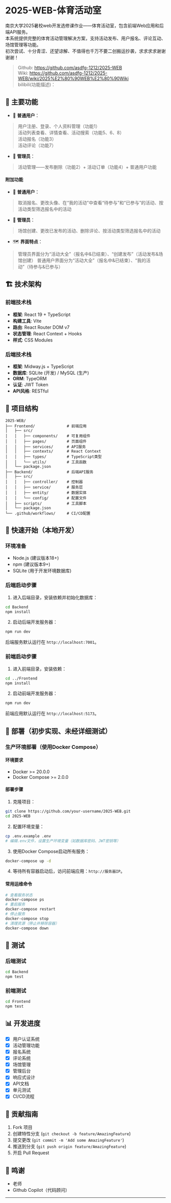 # 2025-WEB-体育活动室
南京大学2025暑校web开发选修课作业——体育活动室，包含前端Web应用和后端API服务。  
本系统提供完整的体育活动管理解决方案，支持活动发布、用户报名、评论互动、场馆管理等功能。  
初次尝试、十分青涩、还望谅解、不值得也千万不要二创搬运抄袭，求求求求谢谢谢谢！  
>Github: https://github.com/asdfg-1212/2025-WEB  
>Wiki: https://github.com/asdfg-1212/2025-WEB/wiki/2025%E2%80%90WEB%E2%80%90Wiki  
>bilibili(功能描述)： 


## 🎯 主要功能
- 👥 **普通用户**：
>用户注册、登录、个人资料管理（功能1）  
活动列表查看、详情查看、活动搜索（功能5、6、8）  
活动报名（功能3）  
活动评论（功能7）  
- 👑 **管理员**：
>活动管理——发布删除（功能2）+ 活动订单（功能4）+ 普通用户功能
#### 附加功能
- 👥 **普通用户**：
>取消报名、更改头像、在“我的活动”中查看“待参与”和“已参与”的活动、按活动类型筛选报名中的活动
- 👑 **管理员**：
>场馆创建、更改已发布的活动、删除评论、按活动类型筛选报名中的活动
- 🗺 **界面特点**：
>管理员界面分为“活动大全”（报名中&已结束）、“创建发布”（活动发布&场馆创建）
>普通用户界面分为“活动大全”（报名中&已结束）、“我的活动”（待参与&已参与）
## 🏗️ 技术架构
### 前端技术栈
- **框架**: React 19 + TypeScript
- **构建工具**: Vite
- **路由**: React Router DOM v7
- **状态管理**: React Context + Hooks
- **样式**: CSS Modules
### 后端技术栈
- **框架**: Midway.js + TypeScript
- **数据库**: SQLite (开发) / MySQL (生产)
- **ORM**: TypeORM
- **认证**: JWT Token
- **API风格**: RESTful
## 📁 项目结构
```
2025-WEB/
├── Frontend/              # 前端应用
│   ├── src/
│   │   ├── components/    # 可复用组件
│   │   ├── pages/         # 页面组件
│   │   ├── services/      # API服务
│   │   ├── contexts/      # React Context
│   │   ├── types/         # TypeScript类型
│   │   └── utils/         # 工具函数
│   └── package.json
├── Backend/               # 后端API服务
│   ├── src/
│   │   ├── controller/    # 控制器
│   │   ├── service/       # 服务层
│   │   ├── entity/        # 数据实体
│   │   └── config/        # 配置文件
│   ├── scripts/           # 工具脚本
│   └── package.json
└── .github/workflows/     # CI/CD配置
```
## 🚀 快速开始（本地开发）
### 环境准备
- Node.js (建议版本18+)
- npm (建议版本9+)
- SQLite (用于开发环境数据库)
### 后端启动步骤
1. 进入后端目录，安装依赖并初始化数据库：
```bash
cd Backend
npm install
```
2. 启动后端开发服务器：
```bash
npm run dev
```
后端服务默认运行在 `http://localhost:7001`。
### 前端启动步骤
1. 进入前端目录，安装依赖：
```bash
cd ../Frontend
npm install
```
2. 启动前端开发服务器：
```bash
npm run dev
```
前端应用默认运行在 `http://localhost:5173`。
## 🚢 部署（初步实现、未经详细测试）
### 生产环境部署（使用Docker Compose）
#### 环境要求
- Docker >= 20.0.0
- Docker Compose >= 2.0.0
#### 部署步骤
1. 克隆项目：
```bash
git clone https://github.com/your-username/2025-WEB.git
cd 2025-WEB
```
2. 配置环境变量：
```bash
cp .env.example .env
# 编辑.env文件，设置生产环境变量（如数据库密码、JWT密钥等）
```
3. 使用Docker Compose启动所有服务：
```bash
docker-compose up -d
```
4. 等待所有容器启动后，访问前端应用：`http://服务器IP`。
#### 常用运维命令
```bash
# 查看服务状态
docker-compose ps
# 重启服务
docker-compose restart
# 停止服务
docker-compose stop
# 清理资源（停止并移除容器）
docker-compose down
```
## 🧪 测试
### 后端测试
```bash
cd Backend
npm test
```
### 前端测试
```bash
cd Frontend
npm test
```
## 📊 开发进度
- [x] 用户认证系统
- [x] 活动管理功能
- [x] 报名系统
- [x] 评论系统
- [x] 场馆管理
- [x] 管理后台
- [x] 响应式设计
- [x] API文档
- [x] 单元测试
- [x] CI/CD流程
## 🤝 贡献指南
1. Fork 项目
2. 创建特性分支 (`git checkout -b feature/AmazingFeature`)
3. 提交更改 (`git commit -m 'Add some AmazingFeature'`)
4. 推送到分支 (`git push origin feature/AmazingFeature`)
5. 开启 Pull Request
## 👥 鸣谢
- 老师
- Github Copilot（代码顾问）
---
